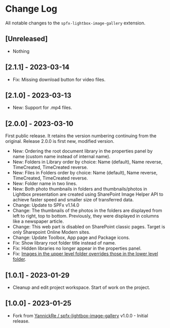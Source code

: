 # Change Log

All notable changes to the `spfx-lightbox-image-gallery` extension.

## [Unreleased]
- Nothing

## [2.1.1] - 2023-03-14
- Fix: Missing download button for video files.

## [2.1.0] - 2023-03-13
- New: Support for .mp4 files.

## [2.0.0] - 2023-03-10
First public release. It retains the version numbering continuing from the original. Release 2.0.0 is first new, modified version.

- New: Ordering the root document library in the properties panel by name (custom name instead of internal name).
- New: Folders in Library order by choice: Name (default), Name reverse, TimeCreated, TimeCreated reverse.
- New: Files in Folders order by choice: Name (default), Name reverse, TimeCreated, TimeCreated reverse.
- New: Folder name in two lines.
- New: Both photo thumbnails in folders and thumbnails/photos in Lightbox presentation are created using SharePoint Image Helper API to achieve faster speed and smaller size of transferred data.
- Change: Update to SPFx v1.14.0
- Change: The thumbnails of the photos in the folders are displayed from left to right, top to bottom. Previously, they were displayed in columns like a newspaper article.
- Change: This web part is disabled on SharePoint classic pages. Target is only Sharepoint Online Modern sites.
- Change: Update Toolbox, App page and Package icons.
- Fix: Show library root folder title instead of name.
- Fix: Hidden libraries no longer appear in the properties panel.
- Fix: [Images in the upper level folder overrides those in the lower level folder](https://github.com/chrobaktruhlik/spfx-lightbox-image-gallery/issues/7#issue-1603108675).

## [1.0.1] - 2023-01-29
- Cleanup and edit project workspace. Start of work on the project.

## [1.0.0] - 2023-01-25
- Fork from [YannickRe / spfx-lightbox-image-gallery](https://github.com/chrobaktruhlik/spfx-lightbox-image-gallery) v1.0.0 - Initial release.
